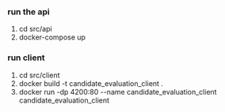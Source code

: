 ### run the api
1. cd src/api
2. docker-compose up

### run client
1. cd src/client 
2. docker build -t candidate_evaluation_client .
3. docker run -dp 4200:80 --name candidate_evaluation_client candidate_evaluation_client
